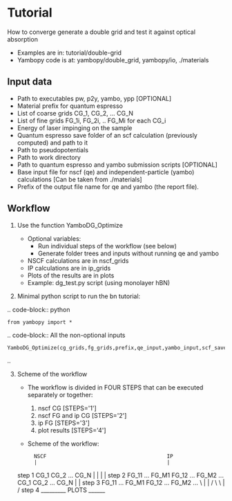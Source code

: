 Tutorial
========

How to converge generate a double grid and test it against optical absorption

- Examples are in: tutorial/double-grid
- Yambopy code is at: yambopy/double_grid, yambopy/io, ./materials

## Input data
- Path to executables pw, p2y, yambo, ypp [OPTIONAL]
- Material prefix for quantum espresso
- List of coarse grids CG_1, CG_2, ... CG_N
- List of fine grids FG_1i, FG_2i, .. FG_Mi for each CG_i
- Energy of laser impinging on the sample
- Quantum espresso save folder of an scf calculation (previously computed) and path to it
- Path to pseudopotentials
- Path to work directory
- Path to quantum espresso and yambo submission scripts [OPTIONAL] 
- Base input file for nscf (qe) and independent-particle (yambo) calculations [Can be taken from ./materials]
- Prefix of the output file name for qe and yambo (the report file).

## Workflow

1. Use the function YamboDG_Optimize
    - Optional variables:
        - Run individual steps of the workflow (see below) 
        - Generate folder trees and inputs without running qe and yambo
    - NSCF calculations are in nscf_grids
    - IP calculations are in ip_grids
    - Plots of the results are in plots
    - Example: dg_test.py script (using monolayer hBN)
    
2. Minimal python script to run the bn tutorial:

 .. code-block:: python

    from yambopy import *

 .. code-block:: All the non-optional inputs

    YamboDG_Optimize(cg_grids,fg_grids,prefix,qe_input,yambo_input,scf_save_path,pseudo_path,RUN_path=work_dir,nscf_out=nscf_out,y_out_dir=y_out_dir,E_laser=E_laser,pw=pw,yambo=yambo,ypp=ypp,p2y=p2y,STEPS='all')
 ..

3. Scheme of the workflow

    - The workflow is divided in FOUR STEPS that can be executed separately or together:
        1. nscf CG [STEPS='1']
        2. nscf FG and ip CG [STEPS='2']
        3. ip FG [STEPS='3']
        4. plot results [STEPS='4']
        
    - Scheme of the workflow:
    
            NSCF                                       IP
            |                                          |
    step 1  CG_1              CG_2 ... CG_N            |
            |                 |                        |
    step 2  FG_11 ... FG_M1   FG_12 ... FG_M2 ...      CG_1              CG_2 ... CG_N
                                                       |                 |
    step 3                                             FG_11 ... FG_M1   FG_12 ... FG_M2 ...
                                                        \         |      |         /
                                                         \        \      |        /
    step 4                                                 _________ PLOTS ______
